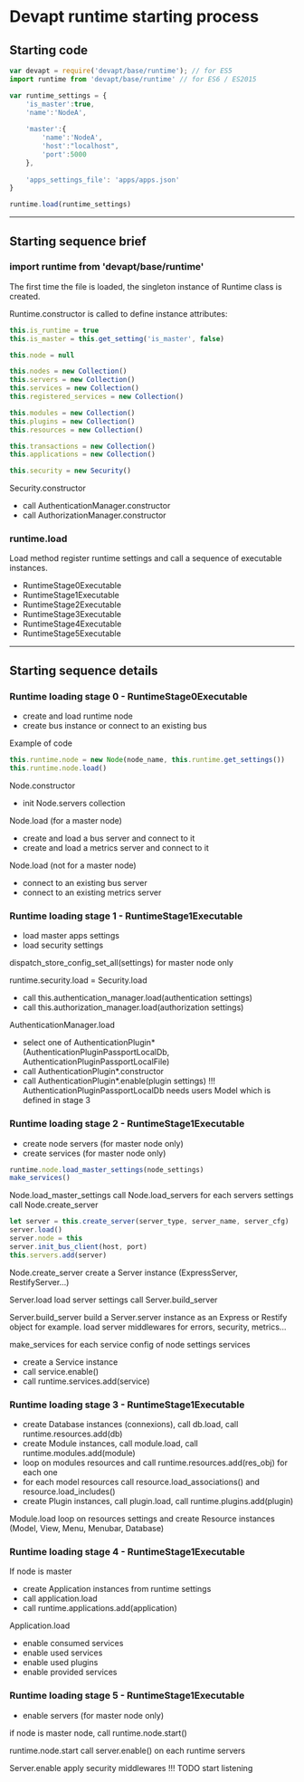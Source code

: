 # Devapt runtime starting process


## Starting code

```js
var devapt = require('devapt/base/runtime'); // for ES5
import runtime from 'devapt/base/runtime' // for ES6 / ES2015

var runtime_settings = {
	'is_master':true,
	'name':'NodeA',
	
	'master':{
		'name':'NodeA',
		'host':"localhost",
		'port':5000
	},
	
	'apps_settings_file': 'apps/apps.json'
}

runtime.load(runtime_settings)
```


---------------------
## Starting sequence brief

### import runtime from 'devapt/base/runtime'
The first time the file is loaded, the singleton instance of Runtime class is created.

Runtime.constructor is called to define instance attributes:
```js
this.is_runtime = true
this.is_master = this.get_setting('is_master', false)

this.node = null

this.nodes = new Collection()
this.servers = new Collection()
this.services = new Collection()
this.registered_services = new Collection()

this.modules = new Collection()
this.plugins = new Collection()
this.resources = new Collection()

this.transactions = new Collection()
this.applications = new Collection()

this.security = new Security()
```

Security.constructor
* call AuthenticationManager.constructor
* call AuthorizationManager.constructor


### runtime.load
Load method register runtime settings and call a sequence of executable instances.
* RuntimeStage0Executable
* RuntimeStage1Executable
* RuntimeStage2Executable
* RuntimeStage3Executable
* RuntimeStage4Executable
* RuntimeStage5Executable



---------------------
## Starting sequence details

### Runtime loading stage 0 - RuntimeStage0Executable
* create and load runtime node
* create bus instance or connect to an existing bus

Example of code
```js
this.runtime.node = new Node(node_name, this.runtime.get_settings())
this.runtime.node.load()
```


Node.constructor
* init Node.servers collection


Node.load (for a master node)
* create and load a bus server and connect to it
* create and load a metrics server and connect to it


Node.load (not for a master node)
* connect to an existing bus server
* connect to an existing metrics server



### Runtime loading stage 1 - RuntimeStage1Executable
* load master apps settings
* load security settings

dispatch_store_config_set_all(settings) for master node only

runtime.security.load = Security.load
* call this.authentication_manager.load(authentication settings)
* call this.authorization_manager.load(authorization settings)

AuthenticationManager.load
* select one of AuthenticationPlugin* (AuthenticationPluginPassportLocalDb, AuthenticationPluginPassportLocalFile)
* call AuthenticationPlugin*.constructor
* call AuthenticationPlugin*.enable(plugin settings)
!!! AuthenticationPluginPassportLocalDb needs users Model which is defined in stage 3


### Runtime loading stage 2 - RuntimeStage1Executable
* create node servers (for master node only)
* create services (for master node only)

```js
runtime.node.load_master_settings(node_settings)
make_services()
```


Node.load_master_settings
call Node.load_servers
for each servers settings call Node.create_server
```js
let server = this.create_server(server_type, server_name, server_cfg)
server.load()
server.node = this
server.init_bus_client(host, port)
this.servers.add(server)
```

Node.create_server
create a Server instance (ExpressServer, RestifyServer...)

Server.load
load server settings
call Server.build_server

Server.build_server
build a Server.server instance as an Express or Restify object for example.
load server middlewares for errors, security, metrics...

make_services
for each service config of node settings services
* create a Service instance
* call service.enable()
* call runtime.services.add(service)



### Runtime loading stage 3 - RuntimeStage1Executable
* create Database instances (connexions), call db.load, call runtime.resources.add(db)
* create Module instances, call module.load, call runtime.modules.add(module)
* loop on modules resources and call runtime.resources.add(res_obj) for each one
* for each model resources call resource.load_associations() and resource.load_includes()
* create Plugin instances, call plugin.load, call runtime.plugins.add(plugin)

Module.load
loop on resources settings and create Resource instances (Model, View, Menu, Menubar, Database)



### Runtime loading stage 4 - RuntimeStage1Executable
If node is master
* create Application instances from runtime settings
* call application.load
* call runtime.applications.add(application)

Application.load
* enable consumed services
* enable used services
* enable used plugins
* enable provided services




### Runtime loading stage 5 - RuntimeStage1Executable
* enable servers (for master node only)

if node is master node, call runtime.node.start()

runtime.node.start
call server.enable() on each runtime servers


Server.enable
apply security middlewares !!! TODO
start listening
